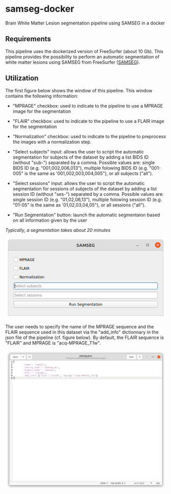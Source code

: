 # samseg-docker
Brain White Matter Lesion segmentation pipeline using SAMSEG in a docker

## Requirements

This pipeline uses the dockerized version of FreeSurfer (about 10 Gb). This pipeline provides the possibility to perform an automatic segmentation of white matter lesions using SAMSEG from FreeSurfer ([SAMSEG](https://surfer.nmr.mgh.harvard.edu/fswiki/Samseg)).

## Utilization

The first figure below shows the window of this pipeline. This window contains the following information:

* "MPRAGE" checkbox: used to indicate to the pipeline to use a MPRAGE image for the segmentation

* "FLAIR" checkbox: used to indicate to the pipeline to use a FLAIR image for the segmentation

* "Normalization" checkbox: used to indicate to the pipeline to preprocess the images with a normalization step.

* "Select subjects" input: allows the user to script the automatic segmentation for subjects of the dataset by adding a list BIDS ID (without "sub-") separated by a comma. Possible values are: single BIDS ID (e.g. "001,002,006,013"), multiple folowing BIDS ID (e.g. "001-005" is the same as '001,002,003,004,005"), or all subjects ("all").

* "Select sessions" input: allows the user to script the automatic segmentation for sessions of subjects of the dataset by adding a list session ID (without "ses-") separated by a comma. Possible values are: single session ID (e.g. "01,02,06,13"), multiple folowing session ID (e.g. "01-05" is the same as '01,02,03,04,05"), or all sessions ("all").

* "Run Segmentation" button: launch the automatic segmentaion based on all information given by the user

*Typically, a segmentation takes about 20 minutes*


![SAMSEG window](Readme_pictures/SAMSEG_pipeline.png)

The user needs to specify the name of the MPRAGE sequence and the FLAIR sequence used in this dataset via the "add_info" dictionnary in the json file of the pipeline (cf. figure below). By default, the FLAIR sequence is "FLAIR" and MPRAGE is "acq-MPRAGE_T1w".

![SAMSEG json file](Readme_pictures/SAMSEG_json.png)
